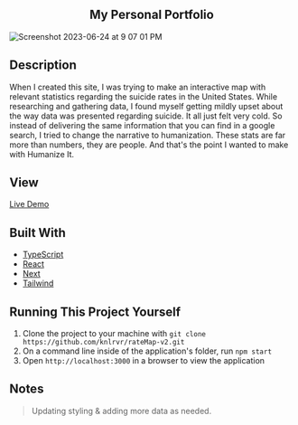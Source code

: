 <h2 align="center"> My Personal Portfolio </h2>

![Screenshot 2023-06-24 at 9 07 01 PM](https://github.com/knlrvr/rateMap-v2/assets/91632194/45c918c8-518e-4e0b-ae2a-09e7a281fef2)

## Description
When I created this site, I was trying to make an interactive map with relevant statistics regarding the suicide rates in the United States. While researching and gathering data, I found myself getting mildly upset about the way data was presented regarding suicide. It all just felt very cold. So instead of delivering the same information that you can find in a google search, I tried to change the narrative to humanization. These stats are far more than numbers, they are people. And that's the point I wanted to make with Humanize It. 

## View
[Live Demo](https://rate-map-v2-vacx.vercel.app/)

## Built With 
- [TypeScript](https://www.typescriptlang.org/)
- [React](https://react.dev/)
- [Next](https://nextjs.org/)
- [Tailwind](https://tailwindcss.com/docs/installation)

## Running This Project Yourself 
1. Clone the project to your machine with `git clone https://github.com/knlrvr/rateMap-v2.git`
2. On a command line inside of the application's folder, run `npm start`
3. Open `http://localhost:3000` in a browser to view the application

## Notes
> Updating styling & adding more data as needed. 
